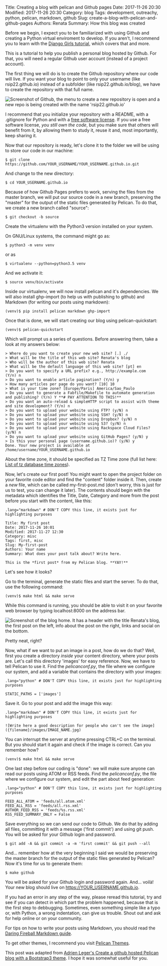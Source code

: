 Title: Creating a blog with pelican and Github pages
Date: 2017-11-26 20:30
Modified: 2017-11-26 20:30
Category: blog
Tags: development, outreachy, python, pelican, markdown, github
Slug: create-a-blog-with-pelican-and-github-pages
Authors: Renata
Summary: How this blog was created

Before we begin, I expect you to be familiarized with using Github and creating a Python virtual enviroment to develop. If you aren't, I recommend you to learn with the [Django Girls tutorial](https://tutorial.djangogirls.org), which covers that and more.

This is a tutorial to help you publish a personal blog hosted by Github. For that, you will need a regular Github user account (instead of a project account).

The first thing we will do is to create the Github repository where our code will live. If you want your blog to point to only your username (like rsip22.github.io) instead of a subfolder (like rsip22.github.io/blog), we have to create the repository with that full name.

![Screenshot of Github, the menu to create a new repository is open and a new repo is being created with the name 'rsip22.github.io']({filename}/img/create_github_repository.png)

I recommend that you initialize your repository with a README, with a .gitignore for Python and with a [free software license](https://www.gnu.org/licenses/license-list.html). If you use a free software license, *you still own the code*, but you make sure that others will benefit from it, by allowing them to study it, reuse it and, most importantly, keep sharing it.

Now that our repository is ready, let's clone it to the folder we will be using to store our code in our machine:

```
$ git clone https://github.com/YOUR_USERNAME/YOUR_USERNAME.github.io.git
```

And change to the new directory:

```
$ cd YOUR_USERNAME.github.io
```

<!-- more -->
Because of how Github Pages prefers to work, serving the files from the master branch, we will put our source code in a new branch, preserving the "master" for the output of the static files generated by Pelican. To do that, we create a new branch called "source":

```
$ git checkout -b source
```

Create the virtualenv with the Python3 version installed on your system.

On GNU/Linux systems, the command might go as:

```
$ python3 -m venv venv
```

or as

```
$ virtualenv --python=python3.5 venv
```

And we activate it:

```
$ source venv/bin/activate
```

Inside our virtualenv, we will now install pelican and it's dependencies. We will also install ghp-import (to help us with publishing to github) and Markdown (for writing our posts using markdown):

```
(venv)$ pip install pelican markdown ghp-import
```

Once that is done, we will start creating our blog using pelican-quickstart:

```
(venv)$ pelican-quickstart
```

Which will prompt us a series of questions. Before answering them, take a look at my answers below:

```
> Where do you want to create your new web site? [.] ./
> What will be the title of this web site? Renata's blog
> Who will be the author of this web site? Renata
> What will be the default language of this web site? [pt] en
> Do you want to specify a URL prefix? e.g., http://example.com   (Y/n) n
> Do you want to enable article pagination? (Y/n) y
> How many articles per page do you want? [10] 10
> What is your time zone? [Europe/Paris] America/Sao_Paulo
> Do you want to generate a Fabfile/Makefile to automate generation and publishing? (Y/n) Y **# PAY ATTENTION TO THIS!**
> Do you want an auto-reload & simpleHTTP script to assist with theme and site development? (Y/n) n
> Do you want to upload your website using FTP? (y/N) n
> Do you want to upload your website using SSH? (y/N) n
> Do you want to upload your website using Dropbox? (y/N) n
> Do you want to upload your website using S3? (y/N) n
> Do you want to upload your website using Rackspace Cloud Files? (y/N) n
> Do you want to upload your website using GitHub Pages? (y/N) y
> Is this your personal page (username.github.io)? (y/N) y
Done. Your new project is available at /home/username/YOUR_USERNAME.github.io

```

About the time zone, it should be specified as TZ Time zone (full list here: [List of tz database time zones](https://en.wikipedia.org/wiki/List_of_tz_database_time_zones)).

Now, let's create our first post! You might want to open the project folder on your favorite code editor and find the "content" folder inside it. Then, create a *new* file, which can be called my-first-post.md (don't worry, this is just for us to test, you can change it later). The contents should begin with the metadata which identifies the Title, Date, Category and more from the post before you start with the content, like this:

```
.lang="markdown" # DON'T COPY this line, it exists just for highlighting purposes

Title: My first post
Date: 2017-11-26 10:01
Modified: 2017-11-27 12:30
Category: misc
Tags: first, misc
Slug: My-first-post
Authors: Your name
Summary: What does your post talk about? Write here.

This is the *first post* from my Pelican blog. **YAY!**
```
Let's see how it looks?

Go to the terminal, generate the static files and start the server. To do that, use the following command:

```
(venv)$ make html && make serve
```

While this command is running, you should be able to visit it on your favorite web browser by typing localhost:8000 on the address bar.

![Screenshot of the blog home. It has a header with the title Renata\'s blog, the first post on the left, info about the post on the right, links and social on the bottom.]({filename}/img/blog_screenshot.png)

Pretty neat, right?

Now, what if we want to put an image in a post, how do we do that? Well, first you create a directory *inside* your content directory, where your posts are. Let's call this directory 'images' for easy reference. Now, we have to tell Pelican to use it. Find the *pelicanconf.py*, the file where we configure our system, and add a variable that contains the directory with your images:

```
.lang="python" # DON'T COPY this line, it exists just for highlighting purposes

STATIC_PATHS = ['images']
```

Save it. Go to your post and add the image this way:

```
.lang="markdown" # DON'T COPY this line, it exists just for highlighting purposes

![Write here a good description for people who can't see the image]({filename}/images/IMAGE_NAME.jpg)
```

You can interrupt the server at anytime pressing CTRL+C on the terminal. But you should start it again and check if the image is correct. Can you remember how?

```
(venv)$ make html && make serve
```

One last step before our coding is "done": we will make sure anyone can read our posts using ATOM or RSS feeds. Find the *pelicanconf.py*, the file where we configure our system, and edit the part about feed generation:

```
.lang="python" # DON'T COPY this line, it exists just for highlighting purposes

FEED_ALL_ATOM = 'feeds/all.atom.xml'
FEED_ALL_RSS = 'feeds/all.rss.xml'
AUTHOR_FEED_RSS = 'feeds/%s.rss.xml'
RSS_FEED_SUMMARY_ONLY = False
```

Save everything so we can send our code to Github. We do that by adding all files, committing it with a message ('first commit') and using git push. You will be asked for your Github login and password.

```
$ git add -A && git commit -a -m 'first commit' && git push --all

```
And... remember how at the very beginning I said we would be preserving the master branch for the output of the static files generated by Pelican? Now it's time for us to generate them:

```
$ make github
```
You will be asked for your Github login and password again. And... voilà! Your new blog should live on https://YOUR_USERNAME.github.io.

If you had an error in any step of the way, please reread this tutorial, try and see if you can detect in which part the problem happened, because that is the first step to debbugging. Sometimes, even something simple like a typo or, with Python, a wrong indentation, can give us trouble. Shout out and ask for help online or on your community.

For tips on how to write your posts using Markdown, you should read the [Daring Fireball Markdown guide](https://daringfireball.net/projects/markdown/syntax).

To get other themes, I recommend you visit [Pelican Themes](http://www.pelicanthemes.com/).

This post was adapted from [Adrien Leger's Create a github hosted Pelican blog with a Bootstrap3 theme](https://a-slide.github.io/blog/github-pelican). I hope it was somewhat useful for you.
